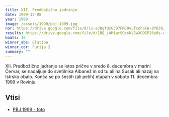 ```yaml
---
title: XII. Predbožično jadranje
date: 1999-12-08
year: 1999
image: /assets/1999/pbj-1999.jpg
nor: https://drive.google.com/file/d/1s-aJQgfUzGc97FMJ9vLTcohoCW-8f638/view?usp=sharing
results: https://drive.google.com/file/d/1BQ_jAM1arSOsskVSwXODIP26z8s-dBd1/view?usp=sharing
boats: 15
winner_abs: Elation
winner_cor: Furija 2
summary: ""
---
```


XII. Predbožično jadranje se letos prične v sredo 8. decembra v marini Červar, se nadaljuje do svetilnika Albanež in od tu ali na Susak ali nazaj na Istrsko obalo. Konča se po šestih (ali petih) etapah v soboto 11. decembra 1999 v Rovinju.

## Vtisi
 - [PBJ 1999 - foto](https://photos.app.goo.gl/HYR7QS5Xk8VKzmqu9)
